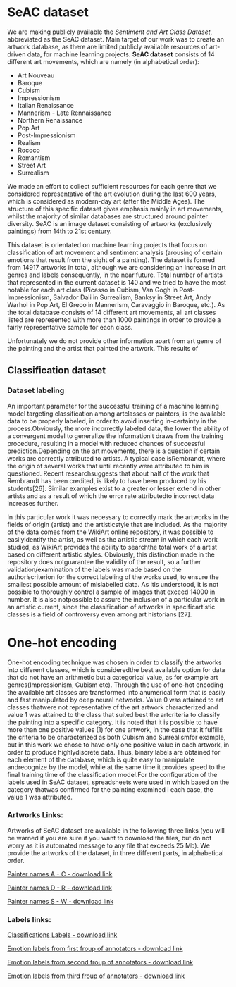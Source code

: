 # SeAC dataset

We are making publicly available the *Sentiment and Art Class Dataset*, abbreviated as the SeAC dataset. Main target of our work was to create an artwork database, as there are limited publicly available resources of art-driven data, for machine learning projects. **SeAC dataset** consists of 14 different art movements, which are namely (in alphabetical order):

- Art Nouveau
- Baroque
- Cubism
- Impressionism
- Italian Renaissance
- Mannerism - Late Rennaissance
- Northern Renaissance
- Pop Art
- Post-Impressionism
- Realism
- Rococo
- Romantism
- Street Art
- Surrealism

We made an effort to collect sufficient resources for each genre that we considered representative of the art evolution during the last 600 years, which is considered as modern-day art (after the Middle Ages). The structure of this specific dataset gives emphasis mainly in art movements, whilst the majority of similar databases are structured around painter diversity. SeAC is an image dataset consisting of artworks (exclusively paintings) from 14th to 21st century.

This dataset is orientated on machine learning projects that focus on classification of art movement and sentiment analysis (arousing of certain emotions that result from the sight of a painting). The dataset is formed from 14917 artworks in total, although we are considering an increase in art genres and labels consequently, in the near future. Total number of artists that represented in the current dataset is 140 and we tried to have the most notable for each art class (Picasso in Cubism, Van Gogh in Post-Impressionism, Salvador Dali in Surrealism, Banksy in Street Art, Andy Warhol in Pop Art, El Greco in Mannerism, Caravaggio in Baroque, etc.). As the total database consists of 14 different art movements, all art classes listed are represented with more than 1000 paintings in order to provide a fairly representative sample for each class. 

Unfortunately we do not provide other information apart from art genre of the painting and the artist that painted the artwork. This results of

## Classification dataset

### Dataset labeling

An important parameter for the successful training of a machine learning model targeting classification among artclasses or painters, is the available data to be properly labeled, in order to avoid inserting in-certainty in the process.Obviously, the more incorrectly labeled data, the lower the ability of a convergent model to generalize the informationit draws from the training procedure, resulting in a model with reduced chances of successful prediction.Depending on the art movements, there is a question if certain works are correctly attributed to artists. A typical case isRembrandt, where the origin of several works that until recently were attributed to him is questioned. Recent researchsuggests that about half of the work that Rembrandt has been credited, is likely to have been produced by his students[26]. Similar examples exist to a greater or lesser extend in other artists and as a result of which the error rate attributedto incorrect data increases further.

In this particular work it was necessary to correctly mark the artworks in the fields of origin (artist) and the artisticstyle that are included. As the majority of the data comes from the WikiArt online repository, it was possible to easilyidentify the artist, as well as the artistic stream in which each work studied, as WikiArt provides the ability to searchthe total work of a artist based on different artistic styles. Obviously, this distinction made in the repository does notguarantee the validity of the result, so a further validation/examination of the labels was made based on the author’scriterion for the correct labeling of the works used, to ensure the smallest possible amount of mislabelled data. As itis understood, it is not possible to thoroughly control a sample of images that exceed 14000 in number. It is also notpossible to assure the inclusion of a particular work in an artistic current, since the classification of artworks in specificartistic classes is a field of controversy even among art historians [27].

# One-hot encoding

One-hot encoding technique was chosen in order to classify the artworks into different classes, which is consideredthe best available option for data that do not have an arithmetic but a categorical value, as for example art genres(Impressionism, Cubism etc). Through the use of one-hot encoding the available art classes are transformed into anumerical form that is easily and fast manipulated by deep neural networks. Value 0 was attained to art classes thatwere not representative of the art artwork characterized and value 1 was attained to the class that suited best the artcriteria to classify the painting into a specific category. It is noted that it is possible to have more than one  positive values (1) for one artwork, in the case that it fulfills the criteria to be characterized as both Cubism and Surrealismfor example, but in this work we chose to have only one positive value in each artwork, in order to produce highlydiscrete data. Thus, binary labels are obtained for each element of the database, which is quite easy to manipulate andrecognize by the model, while at the same time it provides speed to the final training time of the classification model.For the configuration of the labels used in SeAC dataset, spreadsheets were used in which based on the category thatwas confirmed for the painting examined i each case, the value 1 was attributed.


### Artworks Links:

Artworks of SeAC dataset are available in the following three links (you will be warned if you are sure if you want to download the files, but do not worry as it is automated message to any file that exceeds 25 Mb). We provide the artworks of the dataset, in three different parts, in alphabetical order. 

[Painter names A - C - download link](https://drive.google.com/uc?id=18gJZGRthEA_5Z0A5uADs63K7a2r1NcVL&export=download)

[Painter names D - R - download link](https://drive.google.com/uc?id=1UJnC6yrn8-Cqa84thhGVu8Si8Ewr5rJr&export=download)

[Painter names S - W - download link](https://drive.google.com/uc?id=1_rPloziapuBjQbJvKJK4YXAeKzjwjzc-&export=download)

### Labels links:

[Classifications Labels - download link](https://drive.google.com/uc?id=1wiKfNeMuVSiQDntwKag6cNGFy3ssm5iq&export=download)

[Emotion labels from first froup of annotators - download link](https://drive.google.com/uc?id=1CyqrSfxCawhI_aLykEmKlCHHaTIYNvCH&export=download)

[Emotion labels from second froup of annotators - download link](https://drive.google.com/uc?id=1LxllELLfjfKmj8VUqdizdE-o99at42im&export=download)

[Emotion labels from third froup of annotators - download link](https://drive.google.com/uc?id=1pCDbqhY_n7oEJwKjfQSOIozg8P17UC0Y&export=download)


